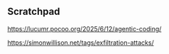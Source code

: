 ## Scratchpad

https://lucumr.pocoo.org/2025/6/12/agentic-coding/

https://simonwillison.net/tags/exfiltration-attacks/
